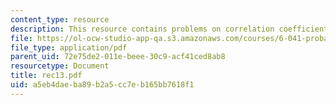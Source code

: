 ```yaml
---
content_type: resource
description: This resource contains problems on correlation coefficient.
file: https://ol-ocw-studio-app-qa.s3.amazonaws.com/courses/6-041-probabilistic-systems-analysis-and-applied-probability-spring-2006/a5eb4daeba89b2a5cc7eb165bb7618f1_rec13.pdf
file_type: application/pdf
parent_uid: 72e75de2-011e-beee-30c9-acf41ced8ab8
resourcetype: Document
title: rec13.pdf
uid: a5eb4dae-ba89-b2a5-cc7e-b165bb7618f1
---
```

